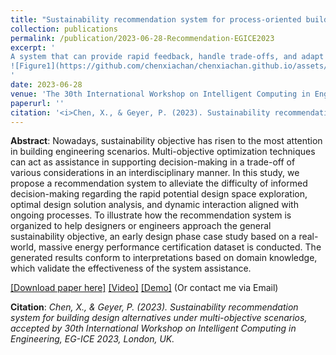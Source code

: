```yaml
---
title: "Sustainability recommendation system for process-oriented building design alternatives under multi-objective scenarios"
collection: publications
permalink: /publication/2023-06-28-Recommendation-EGICE2023
excerpt: '
A system that can provide rapid feedback, handle trade-offs, and adapt to various building engineering evaluations.
![Figure1](https://github.com/chenxiachan/chenxiachan.github.io/assets/106488602/274db76f-641c-4ad8-b567-473b031a85e7)
'
date: 2023-06-28
venue: 'The 30th International Workshop on Intelligent Computing in Engineering, EG-ICE 2023'
paperurl: ''
citation: '<i>Chen, X., & Geyer, P. (2023). Sustainability recommendation system for building design alternatives under multi-objective scenarios, accepted by 30th International Workshop on Intelligent Computing in Engineering, EG-ICE 2023, London, UK.</i>'
---
```


**Abstract**: Nowadays, sustainability objective has risen to the most attention in building engineering scenarios. Multi-objective optimization techniques can act as assistance in supporting decision-making in a trade-off of various considerations in an interdisciplinary manner. In this study, we propose a recommendation system to alleviate the difficulty of informed decision-making regarding the rapid potential design space exploration, optimal design solution analysis, and dynamic interaction aligned with ongoing processes. To illustrate how the recommendation system is organized to help designers or engineers approach the general sustainability objective, an early design phase case study based on a real-world, massive energy performance certification dataset is conducted. The generated results conform to interpretations based on domain knowledge, which validate the effectiveness of the system assistance.

[[Download paper here]](https://www.ucl.ac.uk/bartlett/construction/sites/bartlett_construction/files/9306.pdf)
[[Video]](https://youtu.be/pKRl-jIe-Vk)
[[Demo]](https://designaid-for2363.streamlit.app/) (Or contact me via Email)

**Citation**:<i> Chen, X., & Geyer, P. (2023). Sustainability recommendation system for building design alternatives under multi-objective scenarios, accepted by 30th International Workshop on Intelligent Computing in Engineering, EG-ICE 2023, London, UK.</i>

